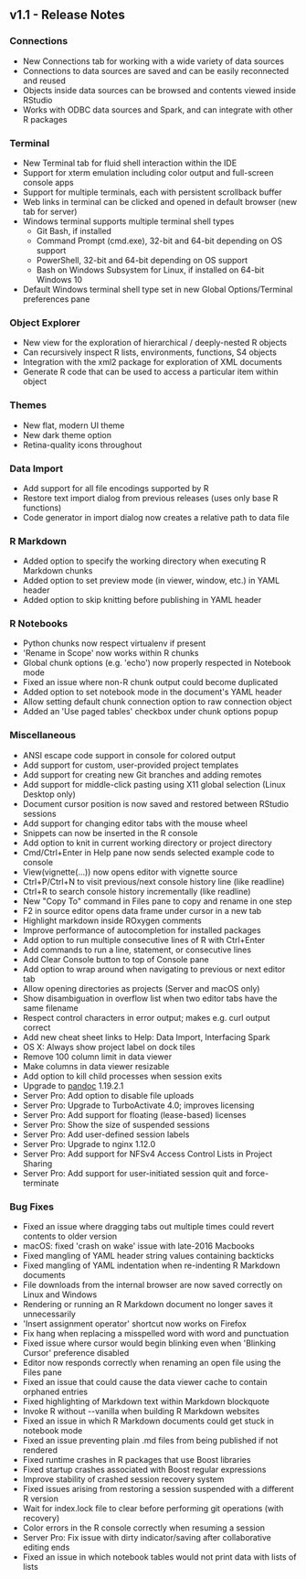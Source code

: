 ## v1.1 - Release Notes

### Connections

* New Connections tab for working with a wide variety of data sources
* Connections to data sources are saved and can be easily reconnected and reused
* Objects inside data sources can be browsed and contents viewed inside RStudio
* Works with ODBC data sources and Spark, and can integrate with other R packages

### Terminal

* New Terminal tab for fluid shell interaction within the IDE
* Support for xterm emulation including color output and full-screen console apps
* Support for multiple terminals, each with persistent scrollback buffer
* Web links in terminal can be clicked and opened in default browser (new tab for server)
* Windows terminal supports multiple terminal shell types
  * Git Bash, if installed
  * Command Prompt (cmd.exe), 32-bit and 64-bit depending on OS support
  * PowerShell, 32-bit and 64-bit depending on OS support
  * Bash on Windows Subsystem for Linux, if installed on 64-bit Windows 10
* Default Windows terminal shell type set in new Global Options/Terminal preferences pane

### Object Explorer

* New view for the exploration of hierarchical / deeply-nested R objects
* Can recursively inspect R lists, environments, functions, S4 objects
* Integration with the xml2 package for exploration of XML documents
* Generate R code that can be used to access a particular item within object

### Themes

* New flat, modern UI theme
* New dark theme option
* Retina-quality icons throughout

### Data Import

* Add support for all file encodings supported by R
* Restore text import dialog from previous releases (uses only base R functions)
* Code generator in import dialog now creates a relative path to data file 

### R Markdown

* Added option to specify the working directory when executing R Markdown chunks
* Added option to set preview mode (in viewer, window, etc.) in YAML header
* Added option to skip knitting before publishing in YAML header

### R Notebooks

* Python chunks now respect virtualenv if present
* 'Rename in Scope' now works within R chunks
* Global chunk options (e.g. 'echo') now properly respected in Notebook mode
* Fixed an issue where non-R chunk output could become duplicated
* Added option to set notebook mode in the document's YAML header
* Allow setting default chunk connection option to raw connection object
* Added an 'Use paged tables' checkbox under chunk options popup

### Miscellaneous

* ANSI escape code support in console for colored output
* Add support for custom, user-provided project templates
* Add support for creating new Git branches and adding remotes
* Add support for middle-click pasting using X11 global selection (Linux Desktop only)
* Document cursor position is now saved and restored between RStudio sessions
* Add support for changing editor tabs with the mouse wheel
* Snippets can now be inserted in the R console
* Add option to knit in current working directory or project directory
* Cmd/Ctrl+Enter in Help pane now sends selected example code to console
* View(vignette(...)) now opens editor with vignette source
* Ctrl+P/Ctrl+N to visit previous/next console history line (like readline)
* Ctrl+R to search console history incrementally (like readline)
* New "Copy To" command in Files pane to copy and rename in one step
* F2 in source editor opens data frame under cursor in a new tab
* Highlight markdown inside ROxygen comments
* Improve performance of autocompletion for installed packages
* Add option to run multiple consecutive lines of R with Ctrl+Enter
* Add commands to run a line, statement, or consecutive lines 
* Add Clear Console button to top of Console pane
* Add option to wrap around when navigating to previous or next editor tab
* Allow opening directories as projects (Server and macOS only)
* Show disambiguation in overflow list when two editor tabs have the same filename
* Respect control characters in error output; makes e.g. curl output correct
* Add new cheat sheet links to Help: Data Import, Interfacing Spark
* OS X: Always show project label on dock tiles
* Remove 100 column limit in data viewer
* Make columns in data viewer resizable
* Add option to kill child processes when session exits
* Upgrade to [pandoc](http://pandoc.org/) 1.19.2.1
* Server Pro: Add option to disable file uploads
* Server Pro: Upgrade to TurboActivate 4.0; improves licensing
* Server Pro: Add support for floating (lease-based) licenses
* Server Pro: Show the size of suspended sessions
* Server Pro: Add user-defined session labels
* Server Pro: Upgrade to nginx 1.12.0
* Server Pro: Add support for NFSv4 Access Control Lists in Project Sharing
* Server Pro: Add support for user-initiated session quit and force-terminate

### Bug Fixes

* Fixed an issue where dragging tabs out multiple times could revert contents to older version
* macOS: fixed 'crash on wake' issue with late-2016 Macbooks
* Fixed mangling of YAML header string values containing backticks 
* Fixed mangling of YAML indentation when re-indenting R Markdown documents
* File downloads from the internal browser are now saved correctly on Linux and Windows
* Rendering or running an R Markdown document no longer saves it unnecessarily
* 'Insert assignment operator' shortcut now works on Firefox
* Fix hang when replacing a misspelled word with word and punctuation
* Fixed issue where cursor would begin blinking even when 'Blinking Cursor' preference disabled
* Editor now responds correctly when renaming an open file using the Files pane
* Fixed an issue that could cause the data viewer cache to contain orphaned entries
* Fixed highlighting of Markdown text within Markdown blockquote
* Invoke R without --vanilla when building R Markdown websites
* Fixed an issue in which R Markdown documents could get stuck in notebook mode
* Fixed an issue preventing plain .md files from being published if not rendered
* Fixed runtime crashes in R packages that use Boost libraries
* Fixed startup crashes associated with Boost regular expressions
* Improve stability of crashed session recovery system
* Fixed issues arising from restoring a session suspended with a different R version
* Wait for index.lock file to clear before performing git operations (with recovery)
* Color errors in the R console correctly when resuming a session
* Server Pro: Fix issue with dirty indicator/saving after collaborative editing ends
* Fixed an issue in which notebook tables would not print data with lists of lists
